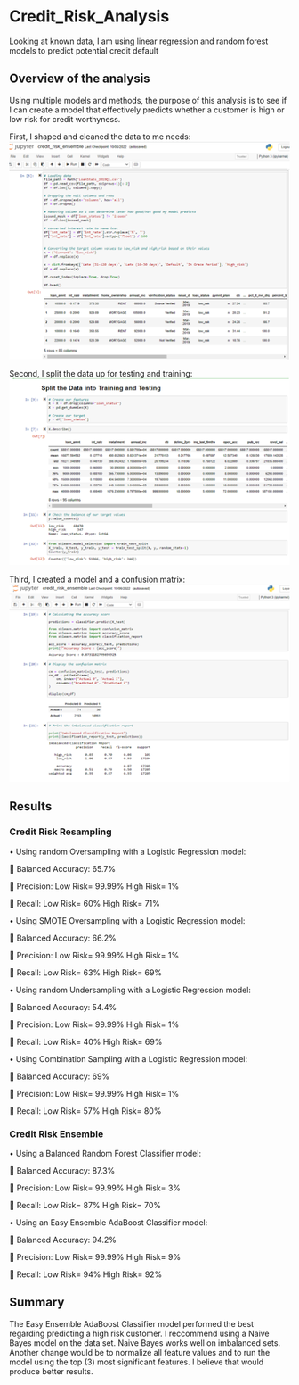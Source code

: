 # Credit_Risk_Analysis
Looking at known data, I am using linear regression and random forest models to predict potential credit default

## Overview of the analysis
Using multiple models and methods, the purpose of this analysis is to see if I can create a model that effectively predicts whether a customer is high or low risk for credit worthyness.

First, I shaped and cleaned the data to me needs:
![Alt text](https://github.com/thegreatkeej/Credit_Risk_Analysis/blob/main/images/Picture1.png)

Second, I split the data up for testing and training:
![Alt text](https://github.com/thegreatkeej/Credit_Risk_Analysis/blob/main/images/Picture2.png)

Third, I created a model and a confusion matrix:
![Alt text](https://github.com/thegreatkeej/Credit_Risk_Analysis/blob/main/images/Picture3.png)
## Results

### Credit Risk Resampling
•	Using random Oversampling with a Logistic Regression model: 

	Balanced Accuracy:     65.7%

	Precision:  Low Risk= 99.99%            High Risk=      1%

	Recall:        Low Risk= 60%            High Risk=     71%


•	Using SMOTE Oversampling with a Logistic Regression model: 

	Balanced Accuracy:     66.2%

	Precision:  Low Risk= 99.99%            High Risk=      1%

	Recall:        Low Risk= 63%            High Risk=     69%


•	Using random Undersampling with a Logistic Regression model: 

	Balanced Accuracy:     54.4%

	Precision:  Low Risk= 99.99%            High Risk=      1%

	Recall:        Low Risk= 40%            High Risk=     69%


•	Using Combination Sampling with a Logistic Regression model: 

	Balanced Accuracy:     69%

	Precision:  Low Risk= 99.99%            High Risk=      1%

	Recall:        Low Risk= 57%            High Risk=     80%


### Credit Risk Ensemble
•	Using a Balanced Random Forest Classifier model: 

	Balanced Accuracy:     87.3%

	Precision:  Low Risk= 99.99%            High Risk=     3%

	Recall:        Low Risk= 87%            High Risk=     70%


•	Using an Easy Ensemble AdaBoost Classifier model: 

	Balanced Accuracy:     94.2%

	Precision:  Low Risk= 99.99%            High Risk=     9%

	Recall:        Low Risk= 94%            High Risk= 92%

## Summary
The Easy Ensemble AdaBoost Classifier model performed the best regarding predicting a high risk customer. I reccommend using a Naive Bayes model on the data set. Naive Bayes works well on imbalanced sets. Another change would be to normalize all feature values and to run the model using the top (3) most significant features. I believe that would produce better results.